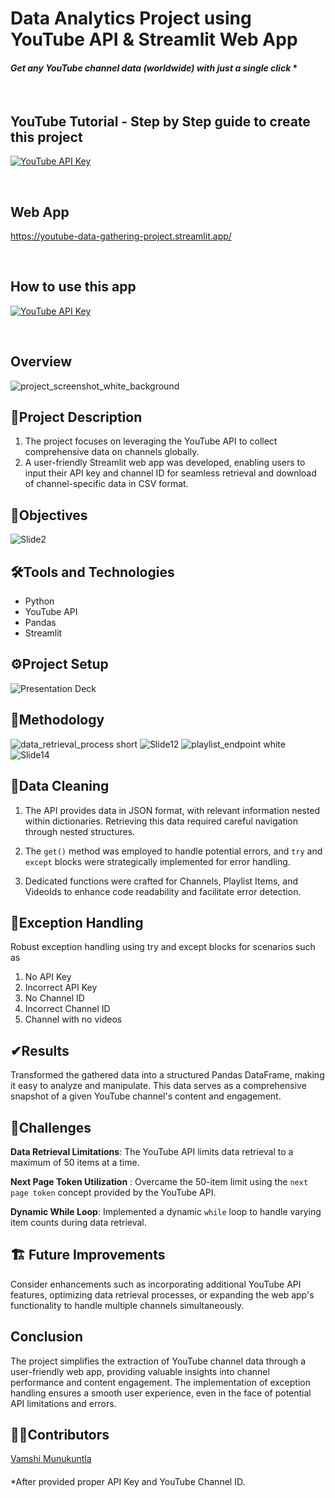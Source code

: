 # Data Analytics Project using YouTube API & Streamlit Web App
#### *Get any YouTube channel data (worldwide) with just a single click* *

</br>

## **YouTube Tutorial - Step by Step guide to create this project**
[![YouTube API Key](https://res.cloudinary.com/marcomontalbano/image/upload/v1703402736/video_to_markdown/images/youtube--bW-FytTQse4-c05b58ac6eb4c4700831b2b3070cd403.jpg)](https://youtu.be/bW-FytTQse4?feature=shared "YouTube API Key")

</br>

## **Web App**
https://youtube-data-gathering-project.streamlit.app/

</br>

## **How to use this app**
[![YouTube API Key](https://res.cloudinary.com/marcomontalbano/image/upload/v1703402736/video_to_markdown/images/youtube--bW-FytTQse4-c05b58ac6eb4c4700831b2b3070cd403.jpg)](https://youtu.be/bW-FytTQse4?feature=shared "YouTube API Key")

</br>

## Overview

![project_screenshot_white_background](https://github.com/Vamshi-Munukuntla/YouTube_Data_Gathering_Project/assets/100301262/5fa29ffd-7027-4241-bd56-ee375e280f38)

## 📄Project Description

1. The project focuses on leveraging the YouTube API to collect comprehensive data on channels globally. 
2. A user-friendly Streamlit web app was developed, enabling users to input their API key and channel ID for seamless retrieval and download of channel-specific data in CSV format.

## 🎯Objectives

![Slide2](https://github.com/Vamshi-Munukuntla/YouTube_Data_Gathering_Project/assets/100301262/6c465e26-49a0-4f3c-98bc-53f74dc5449a)

## 🛠Tools and Technologies

- Python
- YouTube API
- Pandas
- Streamlit

## ⚙Project Setup

![Presentation Deck](https://github.com/Vamshi-Munukuntla/YouTube_Data_Gathering_Project/assets/100301262/6a606403-be2b-4fed-8982-7c5ee9b59455)


## 🔄Methodology

![data_retrieval_process short](https://github.com/Vamshi-Munukuntla/YouTube_Data_Gathering_Project/assets/100301262/a08024e1-edb7-463d-b5ec-0cee8530d7dc)
![Slide12](https://github.com/Vamshi-Munukuntla/YouTube_Data_Gathering_Project/assets/100301262/e1c53527-d4f7-445e-9833-e4513a94f301)
![playlist_endpoint white](https://github.com/Vamshi-Munukuntla/YouTube_Data_Gathering_Project/assets/100301262/64f6cedc-5a53-4c2c-9fa2-026e45d00159)
![Slide14](https://github.com/Vamshi-Munukuntla/YouTube_Data_Gathering_Project/assets/100301262/a64ced12-6289-4fdb-8ed6-f4485b8198c5)


## 🧹Data Cleaning
1. The API provides data in JSON format, with relevant information nested within dictionaries. Retrieving this data required careful navigation through nested structures.

2. The `get()` method was employed to handle potential errors, and `try` and `except` blocks were strategically implemented for error handling.

3. Dedicated functions were crafted for Channels, Playlist Items, and VideoIds to enhance code readability and facilitate error detection.

## 🤕Exception Handling

Robust exception handling using try and except blocks for scenarios such as 
1. No API Key
2. Incorrect API Key
3. No Channel ID
4. Incorrect Channel ID
5. Channel with no videos


## ✔Results
Transformed the gathered data into a structured Pandas DataFrame, making it easy to analyze and manipulate. This data serves as a comprehensive snapshot of a given YouTube channel's content and engagement.


## 🎁Challenges

**Data Retrieval Limitations**: The YouTube API limits data retrieval to a maximum of 50 items at a time.

**Next Page Token Utilization** : Overcame the 50-item limit using the `next page token` concept provided by the YouTube API.

**Dynamic While Loop**: Implemented a dynamic `while` loop to handle varying item counts during data retrieval.


## 🏗 Future Improvements

Consider enhancements such as incorporating additional YouTube API features, optimizing data retrieval processes, or expanding the web app's functionality to handle multiple channels simultaneously.

## Conclusion
The project simplifies the extraction of YouTube channel data through a user-friendly web app, providing valuable insights into channel performance and content engagement. The implementation of exception handling ensures a smooth user experience, even in the face of potential API limitations and errors.

## 🤝🏼Contributors
[Vamshi Munukuntla](https://github.com/Vamshi-Munukuntla)


####
*After provided proper API Key and YouTube Channel ID.

